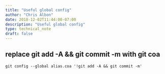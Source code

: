 ```yaml
---
title: "Useful global config"
author: "Chris Albon"
date: 2018-12-02T11:44:00-07:00
description: "Useful global config"
type: technical_note
draft: false
---
```


##  replace git add -A && git commit -m with git coa

```git config --global alias.coa '!git add -A && git commit -m'```
